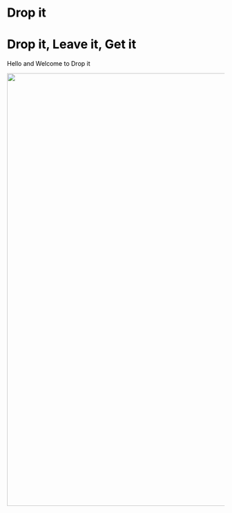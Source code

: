 <meta name="viewport" content="width=device-width, initial-scale=1">
<style>
body {
  margin: 0;
}

/* Style the header */
.header {
    background-color: lightblue;
    padding: 10px;
    text-align: center;
}
</style>
<body>

<div class="header">
  <h1>Drop it</h1>
</div>

<head>
<style>
   body {
    color: black;
  }

  h1 {
    color: blue;
}
</style>
<body>

<h1>Drop it, Leave it, Get it</h1>
<p>Hello and Welcome to Drop it </p>
<img src="https://ak6.picdn.net/shutterstock/videos/9825776/thumb/1.jpg" style="width:1000px;height:px;">
